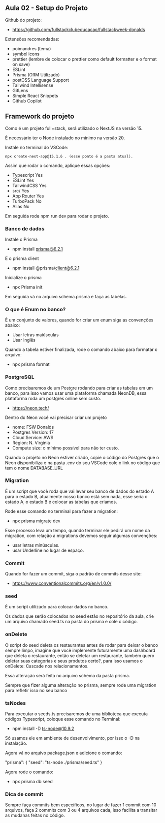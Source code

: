 ## Aula 02 - Setup do Projeto

Github do projeto:

- https://github.com/fullstackclubeducacao/fullstackweek-donalds

Extensões recomendadas:

- poimandres (tema)
- symbol icons
- prettier (lembre de colocar o prettier como default formatter e o format on save)
- ESLint
- Prisma (ORM Utilizado)
- postCSS Language Support
- Tailwind Intellisense
- GitLens
- Simple React Snippets
- Github Copilot

## Framework do projeto

Como é um projeto full=stack, será utilizado o NextJS na versão 15.

É necessário ter o Node instalado no mínimo na versão 20.

Instale no terminal do VSCode:

```
npx create-next-app@15.1.6 . (esse ponto é a pasta atual).
```

Assim que rodar o comando, aplique essas opções:

- Typescript Yes
- ESLint Yes
- TailwindCSS Yes
- src/ Yes
- App Router Yes
- TurboPack No
- Alias No

Em seguida rode npm run dev para rodar o projeto.

### Banco de dados

Instale o Prisma

- npm install prisma@6.2.1

E o prisma client

- npm install @prisma/client@6.2.1

Inicialize o prisma

- npx Prisma init

Em seguida vá no arquivo schema.prisma e faça as tabelas.

### O que é Enum no banco?

É um conjunto de valores, quando for criar um enum siga as convenções abaixo:

- Usar letras maiúsculas
- Usar Inglês

Quando a tabela estiver finalizada, rode o comando abaixo para formatar o arquivo:

- npx prisma format

### PostgreSQL

Como precisaremos de um Postgre rodando para criar as tabelas em um banco, para isso vamos usar uma plataforma chamada NeonDB, essa plataforma roda um postgres online sem custo.

- https://neon.tech/

Dentro do Neon você vai precisar criar um projeto

- nome: FSW Donalds
- Postgres Version: 17
- Cloud Service: AWS
- Region: N. Virginia
- Compute size: o mínimo possível para não ter custo.

Quando o projeto no Neon estiver criado, copie o código do Postgres que o Neon disponibiliza e na pasta .env do seu VSCode cole o link no código que tem o nome DATABASE_URL

### Migration

É um script que você roda que vai levar seu banco de dados do estado A para o estado B, atualmente nosso banco está sem nada, esse seria o estado A, o estado B é colocar as tabelas que criamos.

Rode esse comando no terminal para fazer a migration:

- npx prisma migrate dev

Esse processo leva um tempo, quando terminar ele pedirá um nome da migration, com relação a migrations devemos seguir algumas convenções:

- usar letras minúsculas.
- usar Underline no lugar de espaço.

### Commit

Quando for fazer um commit, siga o padrão de commits desse site:

- https://www.conventionalcommits.org/en/v1.0.0/

### seed

É um script utilizado para colocar dados no banco.

Os dados que serão colocados no seed estão no repositório da aula, crie um arquivo chamado seed.ts na pasta do prisma e cole o código.

### onDelete

O script do seed deleta os restaurantes antes de rodar para deixar o banco sempre limpo, imagine que você implemente futuramente uma dashboard que deleta o restaurante, então se deletar um restaurante, também quero deletar suas categorias e seus produtos certo?, para isso usamos o onDelete: Cascade nos relacionamentos.

Essa alteração será feita no arquivo schema da pasta prisma.

Sempre que fizer alguma alteração no prisma, sempre rode uma migration para refletir isso no seu banco

### tsNodes

Para executar o seeds.ts precisaremos de uma biblioteca que executa códigos Typescript, coloque esse comando no Terminal:

- npm install -D ts-node@10.9.2

Só usamos ele em ambiente de desenvolvimento, por isso o -D na instalação.

Agora vá no arquivo package.json e adicione o comando:

"prisma": {
"seed": "ts-node ./prisma/seed.ts"
}

Agora rode o comando:

- npx prisma db seed

### Dica de commit

Sempre faça commits bem específicos, no lugar de fazer 1 commit com 10 arquivos, faça 2 commits com 3 ou 4 arquivos cada, isso facilita a transitar as mudanas feitas no código.
